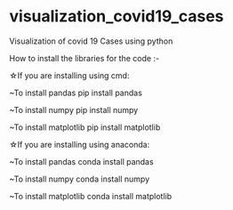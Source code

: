 # visualization_covid19_cases
Visualization of covid 19 Cases using python


How to install the libraries for the code :-

☆If you are installing using cmd:

~To install pandas
pip install pandas

~To install numpy
pip install numpy

~To install matplotlib
pip install matplotlib 


☆If you are installing using anaconda:

~To install pandas
conda install pandas

~To install numpy
conda install numpy

~To install matplotlib
conda install matplotlib
